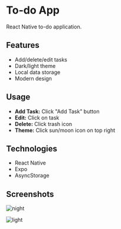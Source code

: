 # To-do App

React Native to-do application.

##  Features
- Add/delete/edit tasks
- Dark/light theme
- Local data storage
- Modern design

## Usage
- **Add Task:** Click "Add Task" button
- **Edit:** Click on task
- **Delete:** Click trash icon
- **Theme:** Click sun/moon icon on top right

## Technologies
- React Native
- Expo
- AsyncStorage

## Screenshots


![night](https://github.com/user-attachments/assets/45f8964f-4098-4a51-a43e-25a49cb7d884)


![light](https://github.com/user-attachments/assets/eb2b8636-f7be-4c95-a788-cc200f70e877)



